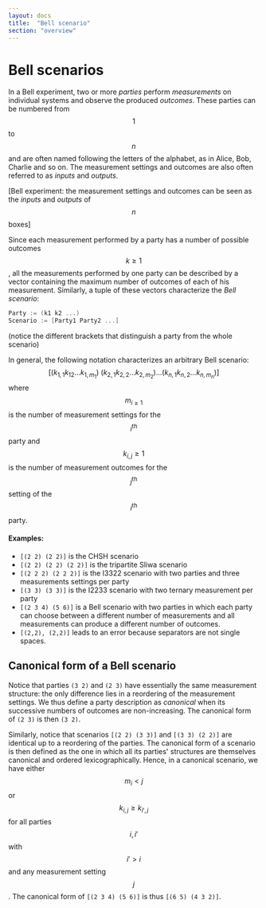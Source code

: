 ```yaml
---
layout: docs
title:  "Bell scenario"
section: "overview"
---
```


# Bell scenarios

In a Bell experiment, two or more _parties_ perform _measurements_ on individual systems and observe the produced _outcomes_. These parties can be numbered from $$1$$ to $$n$$ and are often named following the letters of the alphabet, as in Alice, Bob, Charlie and so on. The measurement settings and outcomes are also often referred to as _inputs_ and _outputs_.

[Bell experiment: the measurement settings and outcomes can be seen as the _inputs_ and _outputs_ of $$n$$ boxes]

Since each measurement performed by a party has a number of possible outcomes $$k\geq1$$, all the measurements performed by one party can be described by a vector containing the maximum number of outcomes of each of his measurement. Similarly, a tuple of these vectors characterize the _Bell scenario_:

``` scala
Party := (k1 k2 ...)
Scenario := [Party1 Party2 ...]
```

(notice the different brackets that distinguish a party from the whole scenario)

In general, the following notation characterizes an arbitrary Bell scenario: $$[ (k_{1,1} k_{12} \ldots k_{1, m_1})~(k_{2,1} k_{2,2} \ldots k_{2, m_2}) \ldots (k_{n, 1} k_{n, 2} \ldots k_{n, m_n})]$$ where $$m_{i\ge 1}$$ is the number of measurement settings for the $$i^\text{th}$$ party and $$k_{i,j}\ge 1$$ is the number of measurement outcomes for the $$j^\text{th}$$ setting of the $$i^\text{th}$$ party.

#### Examples:

- `[(2 2) (2 2)]` is the CHSH scenario
- `[(2 2) (2 2) (2 2)]` is the tripartite Sliwa scenario
- `[(2 2 2) (2 2 2)]` is the I3322 scenario with two parties and three measurements settings per party
- `[(3 3) (3 3)]` is the I2233 scenario with two ternary measurement per party
- `[(2 3 4) (5 6)]` is a Bell scenario with two parties in which each party can choose between a different number of measurements and all measurements can produce a different number of outcomes.
- `[(2,2), (2,2)]` leads to an error because separators are not single spaces.


## Canonical form of a Bell scenario
Notice that parties `(3 2)` and `(2 3)` have essentially the same measurement structure: the only difference lies in a reordering of the measurement settings. We thus define a party description as _canonical_ when its successive numbers of outcomes are non-increasing. The canonical form of `(2 3)` is then `(3 2)`.

Similarly, notice that scenarios `[(2 2) (3 3)]` and `[(3 3) (2 2)]` are identical up to a reordering of the parties. The canonical form of a scenario is then defined as the one in which all its parties' structures are themselves canonical and ordered lexicographically. Hence, in a canonical scenario, we have either $$m_{i}<j$$ or $$k_{i,j} \geq k_{i',j}$$ for all parties $$i,i'$$ with $$i'>i$$ and any measurement setting $$j$$. The canonical form of `[(2 3 4) (5 6)]` is thus `[(6 5) (4 3 2)]`.
